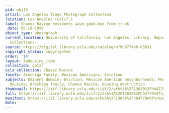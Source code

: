 ```yaml
---
pid: obj15
artist: Los Angeles Times Photograph Collection
location: Los Angeles (Calif.)
label: Chavez Ravine residents wave good-bye from truck
_date: 05-16-1959
object_type: photograph
current_location: University of California, Los Angeles. Library. Department of Special
  Collections
source: https://digital.library.ucla.edu/catalog/nf9n9774bh-03031
copyright_status: copyrighted
order: '14'
layout: lahousing_item
collection: qatar
ucla_collection: Chavez Ravine
facets: Aréchiga Family; Mexican Americans; Eviction
subjects: Eminent domain; Eviction; Mexican American neighborhoods; Mexican Americans;
  Housing; Aréchiga family; Chavez Ravine; Housing destruction
thumbnail: https://iiif.library.ucla.edu/iiif/2/ark%3A%2F13030%2Fhb4779n9fn/full/250,/0/default.jpg
full: https://iiif.library.ucla.edu/iiif/2/ark%3A%2F13030%2Fhb4779n9fn/full/full/0/default.jpg
manifest: https://iiif.library.ucla.edu/ark%3A%2F13030%2Fhb4779n9fn/manifest
Note: 
---
```

